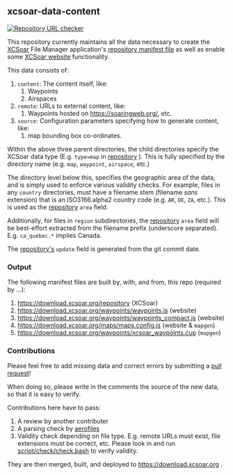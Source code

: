 ## xcsoar-data-content

[![Repository URL checker](https://github.com/XCSoar/xcsoar-data-content/actions/workflows/check_repo_urls.yml/badge.svg)](https://github.com/XCSoar/xcsoar-data-content/actions/workflows/check_repo_urls.yml)

This repository currently maintains all the data necessary to create the [XCSoar](https://xcsoar.org)
File Manager application's [repository manifest file](http://download.xcsoar.org/repository) as well
as enable some [XCSoar website](https://xcsoar.org/download/data.html) functionality.


This data consists of:

1. `content`: The content itself, like:
   1. Waypoints
   2. Airspaces
2. `remote`: URLs to external content, like:
   1. Waypoints hosted on https://soaringweb.org/, etc.
3. `source`: Configuration parameters specifying how to generate content, like:
   1. map bounding box co-ordinates.

Within the above three parent directories, the child directories specify the XCSoar data type
(E.g.  `type=map` in [repository](http://download.xcsoar.org/repository) ).
This is fully specified by the directory name (e.g. `map`, `waypoint`, `airspace`, etc.)

The directory level below this, specifies the geographic area of the data, and is simply used to enforce various
validity checks.
For example, files in any `country` directories, must have a filename stem (filename *sans* extension) that is an
ISO3166.alpha2 country code (e.g. `AR`, `DE`, `ZA`, etc.).
This is used as the [repository](http://download.xcsoar.org/repository) `area` field.

Additionally, for files in `region` subdirectories, the [repository](http://download.xcsoar.org/repository) `area`
field will be best-effort extracted from the filename prefix (underscore separated).
E.g. `ca_quebec.*` implies Canada.

The [repository's](http://download.xcsoar.org/repository) `update` field is generated from the git commit date.


### Output

The following manifest files are built by, with, and from, this repo (required by ...):

1. https://download.xcsoar.org/repository (XCSoar)
1. https://download.xcsoar.org/waypoints/waypoints.js (website)
1. https://download.xcsoar.org/waypoints/waypoints_compact.js (website)
1. https://download.xcsoar.org/maps/maps.config.js (website & `mapgen`)
1. https://download.xcsoar.org/waypoints/xcsoar_waypoints.cup (`mapgen`)



### Contributions

Please feel free to add missing data and correct errors by submitting a
[pull request](https://help.github.com/en/articles/creating-a-pull-request)!

When doing so, please write in the comments the source of the new  data, so that it is easy to verify.

Contributions here have to pass:

1. A review by another contributer
2. A parsing check by [aerofiles](https://github.com/Turbo87/aerofiles)
3. Validity check depending on file type. E.g. remote URLs must exist, file extensions must be correct, etc.
Please look in and run [script/check/check.bash](script/check/check.bash) to verify validity.

They are then merged, built, and deployed to https://download.xcsoar.org .
